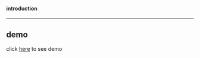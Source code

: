 
#### introduction

---
demo
---
click [here](https://almousaz.github.io/dark-light-toggle-repo/) to see demo

